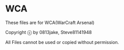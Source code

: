 # WCA

These files are for WCA(WarCraft Arsenal)

Copyright ⓒ by 0813jake, Steve81141948

All Files cannot be used or copied without permission.
